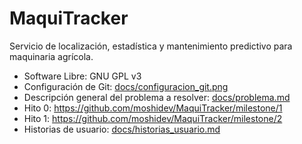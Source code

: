 # MaquiTracker
Servicio de localización, estadística y mantenimiento predictivo para maquinaria agrícola.

* Software Libre: GNU GPL v3
* Configuración de Git: [docs/configuracion_git.png](docs/configuracion_git.png)
* Descripción general del problema a resolver: [docs/problema.md](docs/problema.md)
* Hito 0: https://github.com/moshidev/MaquiTracker/milestone/1
* Hito 1: https://github.com/moshidev/MaquiTracker/milestone/2
* Historias de usuario: [docs/historias_usuario.md](docs/historias_usuario.md)
